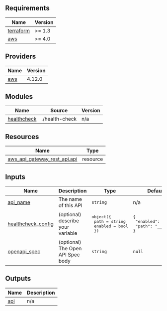 ## Requirements

| Name | Version |
|------|---------|
| <a name="requirement_terraform"></a> [terraform](#requirement\_terraform) | >= 1.3 |
| <a name="requirement_aws"></a> [aws](#requirement\_aws) | >= 4.0 |

## Providers

| Name | Version |
|------|---------|
| <a name="provider_aws"></a> [aws](#provider\_aws) | 4.12.0 |

## Modules

| Name | Source | Version |
|------|--------|---------|
| <a name="module_healthcheck"></a> [healthcheck](#module\_healthcheck) | ./health-check | n/a |

## Resources

| Name | Type |
|------|------|
| [aws_api_gateway_rest_api.api](https://registry.terraform.io/providers/hashicorp/aws/latest/docs/resources/api_gateway_rest_api) | resource |

## Inputs

| Name | Description | Type | Default | Required |
|------|-------------|------|---------|:--------:|
| <a name="input_api_name"></a> [api\_name](#input\_api\_name) | The name of this API | `string` | n/a | yes |
| <a name="input_healthcheck_config"></a> [healthcheck\_config](#input\_healthcheck\_config) | (optional) describe your variable | <pre>object({<br>    path    = string<br>    enabled = bool<br>  })</pre> | <pre>{<br>  "enabled": false,<br>  "path": "__health"<br>}</pre> | no |
| <a name="input_openapi_spec"></a> [openapi\_spec](#input\_openapi\_spec) | (optional) The Open API Spec body | `string` | `null` | no |

## Outputs

| Name | Description |
|------|-------------|
| <a name="output_api"></a> [api](#output\_api) | n/a |
